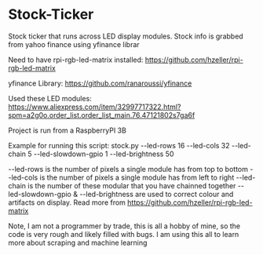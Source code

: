 # Stock-Ticker
Stock ticker that runs across LED display modules. Stock info is grabbed from yahoo finance using yfinance librar

Need to have rpi-rgb-led-matrix installed:
https://github.com/hzeller/rpi-rgb-led-matrix

yfinance Library:
https://github.com/ranaroussi/yfinance

Used these LED modules:
https://www.aliexpress.com/item/32997717322.html?spm=a2g0o.order_list.order_list_main.76.47121802s7ga6f

Project is run from a RaspberryPI 3B

Example for running this script:
stock.py --led-rows 16 --led-cols 32 --led-chain 5 --led-slowdown-gpio 1 --led-brightness 50

--led-rows is the number of pixels a single module has from top to bottom
--led-cols is the number of pixels a single module has from left to right
--led-chain is the number of these modular that you have chainned together
--led-slowdown-gpio & --led-brightness are used to correct colour and artifacts on display. Read more from https://github.com/hzeller/rpi-rgb-led-matrix

Note, I am not a programmer by trade, this is all a hobby of mine, so the code is very rough and likely filled with bugs. I am using this all to learn more about scraping and machine learning
